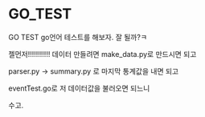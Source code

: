 # GO_TEST
GO TEST
go언어 테스트를 해보자. 잘 될까?ㅋ


젤먼저!!!!!!!!!!! 데이터 만들려면 make_data.py로 만드시면 되고

parser.py -> summary.py 로 마지막 통계값을 내면 되고

eventTest.go로 저 데이터값을 불러오면 되느니

수고.
